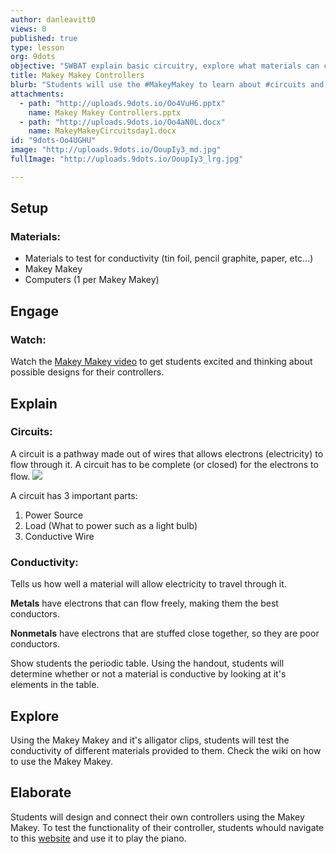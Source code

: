 ```yaml
---
author: danleavitt0
views: 0
published: true
type: lesson
org: 9dots
objective: "SWBAT explain basic circuitry, explore what materials can carry a current through a MaKey MaKey controller, and design a unique MaKey MaKey controller using materials of their choice"
title: Makey Makey Controllers
blurb: "Students will use the #MakeyMakey to learn about #circuits and #conductivity, and design a video game controller using conductive materials."
attachments: 
  - path: "http://uploads.9dots.io/Oo4VuH6.pptx"
    name: Makey Makey Controllers.pptx
  - path: "http://uploads.9dots.io/Oo4aN0L.docx"
    name: MakeyMakeyCircuitsday1.docx
id: "9dots-Oo4UGHU"
image: "http://uploads.9dots.io/OoupIy3_md.jpg"
fullImage: "http://uploads.9dots.io/OoupIy3_lrg.jpg"

---
```


## Setup
### Materials:

- Materials to test for conductivity (tin foil, pencil graphite, paper, etc...)
- Makey Makey
- Computers (1 per Makey Makey)

## Engage
### Watch:
Watch the [Makey Makey video](https://www.youtube.com/watch?v=rfQqh7iCcOU) to get students excited and thinking about possible designs for their controllers.

## Explain
### Circuits:
A circuit is a pathway made out of wires that allows electrons (electricity) to flow through it.
A circuit has to be complete (or closed) for the electrons to flow.
![](http://uploads.9dots.io/Oo4Yl1S_md.jpg) 

A circuit has 3 important parts:

1. Power Source
2. Load (What to power such as a light bulb)
3. Conductive Wire

### Conductivity:
Tells us how well a material will allow electricity to travel through it.

**Metals** have electrons that can flow freely, making them the best conductors.

**Nonmetals** have electrons that are stuffed close together, so they are poor conductors.

Show students the periodic table. Using the handout, students will determine whether or not a material is conductive by looking at it's elements in the table. 

## Explore
Using the Makey Makey and it's alligator clips, students will test the conductivity of different materials provided to them. Check the wiki on how to use the Makey Makey.

## Elaborate
Students will design and connect their own controllers using the Makey Makey. To test the functionality of their controller, students whould navigate to this [website](http://scratch.mit.edu/projects/2543877/) and use it to play the piano.

